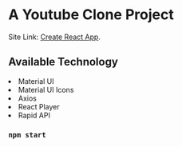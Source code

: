 # A Youtube Clone Project

Site Link: [Create React App](https://github.com/facebook/create-react-app).

## Available Technology

<li>Material UI</li>
<li>Material UI Icons</li>
<li>Axios</li>
<li>React Player</li>
<li>Rapid API</li>

### `npm start`

